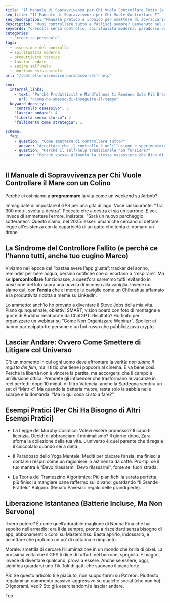 ```yaml
---
title: "Il Manuale di Sopravvivenza per Chi Vuole Controllare Tutto (e Fallisce)"  
seo_title: "Il Manuale di Sopravvivenza per Chi Vuole Controllare T"
seo_description: "Manuale pratico e ironico per smettere di sovraccaricarsi di controllo: esercizi quotidiani, esempi e spunti per lasciare andare senza perdere dignità."  
description: "Vuoi controllare tutto e fallisci sempre? Benvenuto nel club! Manuale di sopravvivenza per ex-robot ansiosi che vogliono mollare la presa."  
keywords: "crescita senza controllo, spiritualità moderna, paradosso della produttività, lasciar andare, umorismo esistenziale"  
categories:
  - "crescita-personale"
tags:  
  - ossessione del controllo  
  - spiritualità moderna  
  - produttività tossica  
  - lasciar andare  
  - satira self-help  
  - umorismo esistenziale  
url: "/controllo-ossessivo-paradosso-self-help"  

seo:  
  internal_links:  
    - text: "Perché Produttività e Mindfulness ti Rendeno Solo Più Bracco"  
      url: "/come-ho-smesso-di-inseguire-il-tempo"  
  keyword_density:  
    "controllo ossessivo": 3  
    "lasciar andare": 4  
    "libertà senza sforzo": 2  
    "fallimento come strategia": 1  

schema:  
  faq:  
    - question: "Come smettere di controllare tutto?"  
      answer: "Accettare che il controllo è un’illusione e sperimentare il fallimento senza paura."  
    - question: "Perché il self-help tradizionale non funziona?"  
      answer: "Perché spesso alimenta la stessa ossessione che dice di voler curare: il controllo su sé stessi."  
---
```

## Il Manuale di Sopravvivenza per Chi Vuole Controllare il Mare con un Colino

Perché ci ostiniamo a **programmare** la vita come un weekend su Airbnb?

Immaginate di impostare il GPS per una gita al lago. Voce rassicurante: “Tra 300 metri, svolta a destra”. Peccato che a destra ci sia un burrone. E voi, invece di ammettere l’errore, insistete:  "Sarà un nuovo parcheggio sotteraneo”. Questo siamo, nel 2025: esseri umani che cercano di dettare legge all’esistenza con la caparbietà di un gatto che tenta di domare un drone.

## La Sindrome del Controllore Fallito (e perché ce l’hanno tutti, anche tuo cugino Marco)

Viviamo nell’epoca del “bastaa avere l’app giusta”: tracker del sonno, reminder per bere acqua, persino notifiche che ci esortano a “respirare”. Ma se **ipercontrollare** funzionasse, a quest’ora saremmo tutti levitando in posizione del loto sopra una nuvola di incenso alla vaniglia. Invece no: siamo qui, con **l’ansia** che ci morde le caviglie come un Chihuahua affamato e la produttività ridotta a meme su LinkedIn.

Lo ammetto: anch’io ho provato a diventare il Steve Jobs della mia vita. Piano quinquennale, obiettivi SMART, vision board con foto di montagne e quote di Buddha rielaborate da ChatGPT. Risultato? Ho finito per organizzare un webinar su “Come Non Organizzare Webinar”. Spoiler: ci hanno partecipato tre persone e un bot russo che pubblicizzava crypto.

## Lasciar Andare: Ovvero Come Smettere di Litigare col Universo

C’è un momento in cui ogni uomo deve affrontare la verità: *non siamo il regista del film*, ma il tizio che tiene i popcorn al cinema. E va bene così. Perché la libertà non è vincere la partita, ma accorgersi che il campo è un’illusione ottica. Prendete gli influencer che trasformano le vacanze in reel perfetti: dopo 10 minuti di filtro Valencia, anche la Sardegna sembra un set di “Matrix”. Ma quando la batteria muore, resta solo la sabbia nelle scarpe e la domanda: “Ma io qui cosa ci sto a fare?”.

## Esempi Pratici (Per Chi Ha Bisogno di Altri Esempi Pratici)

- La Legge del Murphy Cosmico: Volevi essere promosso? Il capo ti licenzia. Decidi di abbracciare il minimalismo? Il giorno dopo, Zara sforna la collezione della tua vita. L’universo è quel parente che ti regala il cioccolato quando sei a dieta.

- Il Paradosso dello Yoga Mentale: Mediti per placare l’ansia, ma finisci a contare i respiri come un ragioniere in astinenza da caffè. Pro-tip: se il tuo mantra è “Devo rilassarmi, Devo rilassarmi”, forse sei fuori strada.

- La Teoria del Tramezzino Algoritmico: Più pianifichi la serata perfetta, più finisci a mangiare pane raffermo sul divano, guardando “Il Grande Frattelo” Bulgaro. (Renato Pavesi ci regalò delle grandi perle).

## Liberazione Istantanea (Batterie Incluse, Ma Non Servono)

Il vero potere? È come quell’adorabile maglione di Nonna Pina che hai sepolto nell’armadio: era lì da sempre, pronto a riscaldarti senza bisogno di app, abbonamenti o corsi su Masterclass. Basta aprirlo, indossarlo, e accettare che profuma un po’ di naftalina e rimpianto.

Morale: smettila di cercare l’illuminazione in un mondo che brilla di pixel. La prossima volta che il GPS ti dice di tuffarti nel burrone, spegnilo. E magari, invece di diventare qualcuno, prova a essere. Anche se essere, oggi, significa guardarsi uno Tik Tok di gatti che suonano il pianoforte.

PS: Se questo articolo ti è piaciuto, non supportarmi su Patreon. Piuttosto, regalami un commento passivo-aggressivo su qualche social (che non ho). O ignorami. Vedi? Sto già esercitandomi a lasciar andare.

Teo